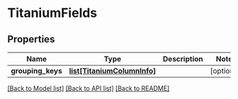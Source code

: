 # TitaniumFields


## Properties
Name | Type | Description | Notes
------------ | ------------- | ------------- | -------------
**grouping_keys** | [**list[TitaniumColumnInfo]**](TitaniumColumnInfo.md) |  | [optional] 

[[Back to Model list]](../README.md#documentation-for-models) [[Back to API list]](../README.md#documentation-for-api-endpoints) [[Back to README]](../README.md)


